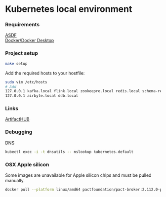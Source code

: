 # Kubernetes local environment

### Requirements
[ASDF](https://asdf-vm.com/)  
[Docker/Docker Desktop](https://www.docker.com/get-started/)  


### Project setup
```sh
make setup
```

Add the required hosts to your hostfile:
```sh
sudo vim /etc/hosts
# Add
127.0.0.1 kafka.local flink.local zookeepre.local redis.local schema-registry.local
127.0.0.1 airbyte.local ddb.local
```

### Links
[ArtifactHUB](https://artifacthub.io)

### Debugging
DNS
```sh
kubectl exec -i -t dnsutils -- nslookup kubernetes.default
```

### OSX Apple silicon
Some images are unavailable for Apple silicon chips and must be pulled manually.

```sh
docker pull --platform linux/amd64 pactfoundation/pact-broker:2.112.0-pactbroker2.107.1
```
